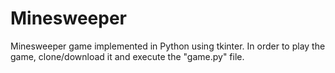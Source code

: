 # Minesweeper
Minesweeper game implemented in Python using tkinter.
In order to play the game, clone/download it and execute the "game.py" file.

